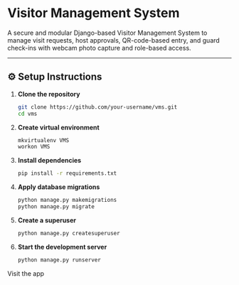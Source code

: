 # Visitor Management System

A secure and modular Django-based Visitor Management System to manage visit requests, host approvals, QR-code-based entry, and guard check-ins with webcam photo capture and role-based access.

---

## ⚙️ Setup Instructions

1. **Clone the repository**
   ```bash
   git clone https://github.com/your-username/vms.git
   cd vms

2. **Create virtual environment**
   ```bash
   mkvirtualenv VMS  
   workon VMS


3. **Install dependencies**
   ```bash
   pip install -r requirements.txt

4. **Apply database migrations**
   ```bash
   python manage.py makemigrations
   python manage.py migrate


5. **Create a superuser**
   ```bash
   python manage.py createsuperuser


6. **Start the development server**
    ```bash
   python manage.py runserver


Visit the app




